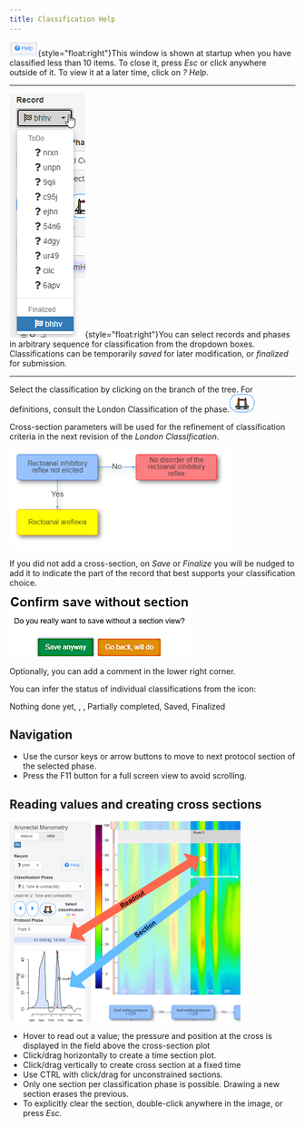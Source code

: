 ```yaml
---
title: Classification Help
---
```


![](readout_help_link.png){style="float:right"}This window is shown at startup when you have classified less than 10 items. To close it, press *Esc* or click anywhere outside of it. To view it at a later time, click on _? Help_. 

---

 ![](readout_record_combo.png){style="float:right"}You can select records and phases in arbitrary sequence for classification from the dropdown boxes. Classifications can be temporarily *saved* for later modification, or *finalized* for submission. 

---

Select the classification by clicking on the branch of the tree. For  definitions, consult the London Classification of the phase.![](readout_london.png)  

Cross-section parameters will be used for the refinement of classification criteria in the next revision of the _London Classification_. 

![](readout_tree.png)

If you did not add a cross-section, on _Save_ or _Finalize_ you will be nudged to add it to indicate the part of the record that best supports your classification choice. 

![](readout_save.png)


Optionally, you can add a comment in the lower right corner. 

You can infer the status of individual classifications from the icon:

<span class="fa fa-question fa-lg"></span> Nothing done yet, 
<span class="fa fa-battery-1 fa-lg"></span>, 
<span class="fa fa-battery-2 fa-lg"></span>, 
<span class="fa fa-battery-3 fa-lg"></span> Partially completed, 
<span class="fa fa-check fa-lg"></span> Saved, 
<span class="fa fa-flag-checkered fa-lg"></span> Finalized

## Navigation
- Use the cursor keys or arrow buttons to move to next protocol section of the selected phase.
- Press the F11 button for a full screen view to avoid scrolling. 

## Reading values and creating cross sections

![](readout_hrm_values.png)

-   Hover to read out a value; the pressure and position at the cross is displayed in the field above the cross-section plot
-   Click/drag horizontally to create a time section plot.
-   Click/drag vertically to create cross section at a fixed time
-   Use CTRL with click/drag for unconstrained sections.
-   Only one section per classification phase is possible. Drawing a new section erases the previous.
-   To explicitly clear the section, double-click anywhere in the image, or press _Esc_.
